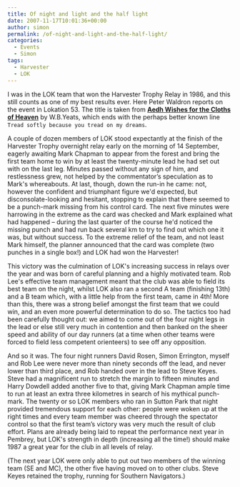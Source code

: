 ```yaml
---
title: Of night and light and the half light
date: 2007-11-17T10:01:36+00:00
author: simon
permalink: /of-night-and-light-and-the-half-light/
categories:
  - Events
  - Simon
tags:
  - Harvester
  - LOK
---
```

I was in the LOK team that won the Harvester Trophy Relay in 1986, and this still counts as one of my best results ever. Here Peter Waldron reports on the event in Lokation 53. The title is taken from **<a href="http://www.bartleby.com/146/36.html">Aedh Wishes for the Cloths of Heaven</a>** by W.B.Yeats, which ends with the perhaps better known line `Tread softly because you tread on my dreams`.

<!--more-->

A couple of dozen members of LOK stood expectantly at the finish of the Harvester Trophy overnight relay early on the morning of 14 September, eagerly awaiting Mark Chapman to appear from the forest and bring the first team home to win by at least the twenty-minute lead he had set out with on the last leg. Minutes passed without any sign of him, and restlessness grew, not helped by the commentator’s speculation as to Mark's whereabouts. At last, though, down the run-in he came: not, however the confident and triumphant figure we'd expected, but disconsolate-looking and hesitant, stopping to explain that there seemed to be a punch-mark missing from his control card. The next five minutes were harrowing in the extreme as the card was checked and Mark explained what had happened &#8211; during the last quarter of the course he'd noticed the missing punch and had run back several km to try to find out which one it was, but without success. To the extreme relief of the team, and not least Mark himself, the planner announced that the card was complete (two punches in a single box!) and LOK had won the Harvester!

This victory was the culmination of LOK's increasing success in relays over the year and was born of careful planning and a highly motivated team. Rob Lee's effective team management meant that the club was able to field its best team on the night, whilst LOK also ran a second A team (finishing 13th) and a B team which, with a little help from the first team, came in 4th! More than this, there was a strong belief amongst the first team that we could win, and an even more powerful determination to do so. The tactics too had been carefully thought out: we aimed to come out of the four night legs in the lead or else still very much in contention and then banked on the sheer speed and ability of our day runners (at a time when other teams were forced to field less competent orienteers) to see off any opposition.

And so it was. The four night runners David Rosen, Simon Errington, myself and Rob Lee were never more than ninety seconds off the lead, and never lower than third place, and Rob handed over in the lead to Steve Keyes. Steve had a magnificent run to stretch the margin to fifteen minutes and Harry Dowdell added another five to that, giving Mark Chapman ample time to run at least an extra three kilometres in search of his mythical punch-mark. The twenty or so LOK members who ran in Sutton Park that night provided tremendous support for each other: people were woken up at the right times and every team member was cheered through the spectator control so that the first team’s victory was very much the result of club effort. Plans are already being laid to repeat the performance next year in Pembrey, but LOK's strength in depth (increasing all the time!) should make 1987 a great year for the club in all levels of relay.

(The next year LOK were only able to put out two members of the winning team (SE and MC), the other five having moved on to other clubs. Steve Keyes retained the trophy, running for Southern Navigators.)